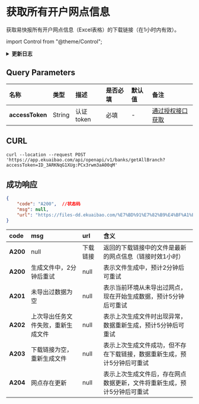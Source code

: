 # 获取所有开户网点信息
获取易快报所有开户网点信息（Excel表格）的下载链接（在1小时内有效）。

import Control from "@theme/Control";

<Control
method="POST"
url="/api/openapi/v1/banks/getAllBranch"
/>

<details>
  <summary><b>更新日志</b></summary>
  <div>

  [**1.2.2**](/docs/open-api/notice/update-log#122) -> 🆕 新增了本接口。<br/>

  </div>
</details>

## Query Parameters

| 名称 | 类型 | 描述 | 是否必填 | 默认值 | 备注 |
| :--- | :--- | :--- | :--- |:--- | :--- |
| **accessToken** | String  | 认证token   | 必填  | - | [通过授权接口获取](/docs/open-api/getting-started/auth) |

## CURL
```shell
curl --location --request POST 'https://app.ekuaibao.com/api/openapi/v1/banks/getAllBranch?accessToken=ID_3ARKNqG1XUg:PCx3rwm3aA00qM'
```

## 成功响应

```json
{
    "code": "A200",  //状态码
    "msg": null,
    "url": "https://files-dd.ekuaibao.com/%E7%BD%91%E7%82%B9%E4%BF%A1%E6%81%AF%E5%AF%BC%E5%87%BA_20220310_2316_eadf9c9c-74ec-438d-94d8-c58c27602086.xlsx?Expires=1647246198&OSSAccessKeyId=STS.NV7D2CiVmAFqgYX1KcYYUvACW&Signature=vqCTqf4zsX6nVmILqxJa6rNc%2FKs%3D&security-token=CAIS8AF1q6Ft5B2yfSjIr5WCD4j3hIlM9oSaZX%2Fp1Us2VdZ5mYTotTz2IHlPdHZhBekYtPszmW9Z6%2FsdlqF%2BSIJETEbNapPacheEYUTzDbDasumZsJYm6vT8a0XxZjf%2F2MjNGZabKPrWZvaqbX3diyZ32sGUXD6%2BXlujQ%2Fbr4NwdGbZxZASjaidcD9p7PxZrrNRgVUHcLvGwKBXn8AGyZQhKwlMk1zojtf7lmpTMtUuE0ALAp7VL99irEP%2BNdNJxOZpzadCx0dFte7DJuCwqsEERpPgn0PUao2ib447MXgQO%2BXScOu%2FT6cZ0MBRpwUXA2EKANZEagAEsUkQ57zVRRGMrdKgCaXe5kZCZc85Sm0IXmPjiLR7lvCb6t42mZigZRgb5liBTCfO%2B5XiJyFgpIe7yJ3QUkaNhN1qlO5ivI9JVO7c2ycrq0kJb21MwL%2BRvYcUEGuhQLb%2Bn1G%2Bpq8wClfv2YcTR6Otfp1igSZjIlIOQlvNpTwGpYg%3D%3D"
}
```
| code | msg | url | 含义 | 
| :--- | :--- | :--- | :--- |
|**A200**| null                        | 下载链接 | 返回的下载链接中的文件是最新的网点信息（链接时效1小时） |
|**A200**| 生成文件中，2分钟后重试         | null | 表示文件生成中，预计2分钟后可重试 |
|**A201**| 未导出过数据为空               | null | 表示当前环境从未导出过网点，现在开始生成数据，预计5分钟后可重试 |
|**A202**| 上次导出任务文件失败，重新生成文件 | null | 表示上次生成文件时出现异常，数据重新生成，预计5分钟后可重试 |
|**A203**| 下载链接为空，重新生成文件       | null | 表示上次生成文件成功，但不存在下载链接，数据重新生成，预计5分钟后可重试 |
|**A204**| 网点存在更新                  | null | 表示上次生成文件后，存在网点数据更新，文件将重新生成，预计5分钟后可重试 |






